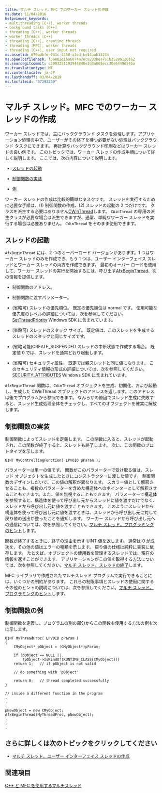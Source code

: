 ```yaml
---
title: マルチ スレッド。MFC でのワーカー スレッドの作成
ms.date: 11/04/2016
helpviewer_keywords:
- multithreading [C++], worker threads
- background tasks [C++]
- threading [C++], worker threads
- worker threads [C++]
- threading [C++], creating threads
- threading [MFC], worker threads
- threading [C++], user input not required
ms.assetid: 670adbfe-041c-4450-a3ed-be14aab15234
ms.openlocfilehash: f36e02d1ba6074a7ec8203bea761b3528a120162
ms.sourcegitcommit: c3093251193944840e3d0a068ecc30e6449624ba
ms.translationtype: MT
ms.contentlocale: ja-JP
ms.lasthandoff: 03/04/2019
ms.locfileid: "57293239"
---
```

# <a name="multithreading-creating-worker-threads-in-mfc"></a>マルチ スレッド。MFC でのワーカー スレッドの作成

ワーカー スレッドでは、主にバックグラウンド タスクを処理します。アプリケーション処理の中で、ユーザーがその終了を待つ必要がない処理はバックグラウンド タスクにできます。 再計算やバックグラウンド印刷などはワーカー スレッドの良い例です。 このトピックでは、ワーカー スレッドの作成手順について詳しく説明します。 ここでは、次の内容について説明します。

- [スレッドの起動](#_core_starting_the_thread)

- [制御関数の実装](#_core_implementing_the_controlling_function)

- [例](#_core_controlling_function_example)

ワーカー スレッドの作成は比較的簡単なタスクです。 スレッドを実行するために必要な手順は、(1) 制御関数の作成、(2) スレッドの起動の 2 つだけです。 クラスを派生する必要はありません[CWinThread](../mfc/reference/cwinthread-class.md)します。 
  `CWinThread` の専用の派生クラスが必要な場合は派生できますが、通常、単純なワーカー スレッドを実行する場合は必要ありません。 
  `CWinThread` をそのまま使用できます。

##  <a name="_core_starting_the_thread"></a> スレッドの起動


  `AfxBeginThread` には、2 つのオーバーロード バージョンがあります。1 つはワーカー スレッドのみを作成でき、もう 1 つは、ユーザー インターフェイス スレッドとワーカー スレッドの両方を作成できます。 最初のオーバー ロードを使用して、ワーカー スレッドの実行を開始するには、呼び出す[AfxBeginThread](../mfc/reference/application-information-and-management.md#afxbeginthread)、次の情報を提供します。

- 制御関数のアドレス。

- 制御関数に渡すパラメーター。

- (省略可) スレッドの優先順位。 既定の優先順位は normal です。 使用可能な優先度のレベルの詳細については、次を参照してください。 [SetThreadPriority](/windows/desktop/api/processthreadsapi/nf-processthreadsapi-setthreadpriority) Windows SDK に含まれています。

- (省略可) スレッドのスタック サイズ。 既定値は、このスレッドを生成するスレッドのスタックと同じサイズです。

- (省略可能)CREATE_SUSPENDED スレッドの中断状態で作成する場合。 既定値 0 では、スレッドを通常どおり起動します。

- (省略可) セキュリティ属性。 既定では親スレッドと同じ値になります。 このセキュリティ情報の形式の詳細については、次を参照してください。 [SECURITY_ATTRIBUTES](https://msdn.microsoft.com/library/windows/desktop/aa379560) Windows SDK に含まれています。

`AfxBeginThread` 関数は、`CWinThread` オブジェクトを生成、初期化、および起動し、生成した CWinThread オブジェクトのアドレスを返します。このアドレスは後でプログラムから参照できます。 なんらかの原因でスレッド生成に失敗すると、スレッド生成処理全体をチェックし、すべてのオブジェクトを確実に解放します。

##  <a name="_core_implementing_the_controlling_function"></a> 制御関数の実装

制御関数によってスレッドを定義します。 この関数に入ると、スレッドが起動され、この関数が終了すると、スレッドも終了します。 次に、この関数のプロトタイプを示します。

```
UINT MyControllingFunction( LPVOID pParam );
```

パラメーターは単一の値です。 関数がこのパラメーターで受け取る値は、スレッド オブジェクトを生成したときにコンストラクターに渡した値です。 制御関数のデザインしだいで、この値の解釈が異なります。 スカラー値として解釈させることも、複数のパラメーターを含めた構造体へのポインターとして解釈させることもできます。また、値を無視することもできます。 パラメーターで構造体を参照すると、構造体を使って呼び出し元からスレッドに値を渡すだけでなく、スレッドから呼び出し元に値を渡すこともできます。 このようにスレッドから構造体を使って呼び出し元に値を渡すときは、スレッドから呼び出し元に対して戻り値の送出が整ったことを通知します。 ワーカー スレッドから呼び出し元への通信については、次を参照してください。[マルチ スレッド。プログラミングのヒント](multithreading-programming-tips.md)します。

関数が終了するときに、終了の理由を示す UINT 値を返します。 通常は 0 が成功を、その他の値はエラーの種類を示します。 戻り値の仕様は純粋に実装に依存します。 たとえば、オブジェクトの使用数を管理するスレッドでは、現在の情報を返すことができます。 アプリケーションがこの値を取得する方法については、次を参照してください。[マルチ スレッド。スレッドの終了](multithreading-terminating-threads.md)します。

MFC ライブラリで作成されたマルチスレッド プログラムで実行できることには、いくつかの制約があります。 これらの制限事項とスレッドの使用に関するその他のヒントの説明については、次を参照してください。[マルチ スレッド。プログラミングのヒント](multithreading-programming-tips.md)します。

##  <a name="_core_controlling_function_example"></a> 制御関数の例

制御関数を定義し、プログラムの別の部分からこの関数を使用する方法の例を次に示します。

```
UINT MyThreadProc( LPVOID pParam )
{
    CMyObject* pObject = (CMyObject*)pParam;

    if (pObject == NULL ||
        !pObject->IsKindOf(RUNTIME_CLASS(CMyObject)))
    return 1;   // if pObject is not valid

    // do something with 'pObject'

    return 0;   // thread completed successfully
}

// inside a different function in the program
.
.
.
pNewObject = new CMyObject;
AfxBeginThread(MyThreadProc, pNewObject);
.
.
.
```

## <a name="what-do-you-want-to-know-more-about"></a>さらに詳しくは次のトピックをクリックしてください

- [マルチ スレッド。ユーザー インターフェイス スレッドの作成](multithreading-creating-user-interface-threads.md)

## <a name="see-also"></a>関連項目

[C++ と MFC を使用するマルチスレッド](multithreading-with-cpp-and-mfc.md)

